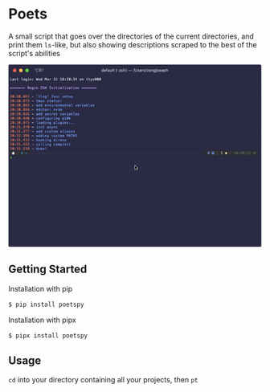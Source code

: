# Poets

A small script that goes over the directories of the current directories, and print them
`ls`-like, but also showing descriptions scraped to the best of the script's abilities

![demonstration](./assets/demonstration.gif)

## Getting Started

Installation with pip

```bash
$ pip install poetspy
```

Installation with pipx

```bash
$ pipx install poetspy
```

## Usage

`cd` into your directory containing all your projects, then `pt`
